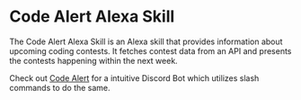 # Code Alert Alexa Skill

The Code Alert Alexa Skill is an Alexa skill that provides information about upcoming coding contests. It fetches contest data from an API and presents the contests happening within the next week.

Check out [Code Alert](https://github.com/VishnuVardhanBR/CodeAlert) for a intuitive Discord Bot which utilizes slash commands to do the same. 
